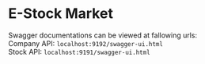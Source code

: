 # E-Stock Market
Swagger documentations can be viewed at fallowing urls:\
Company API: `localhost:9192/swagger-ui.html`\
Stock API: `localhost:9191/swagger-ui.html`
